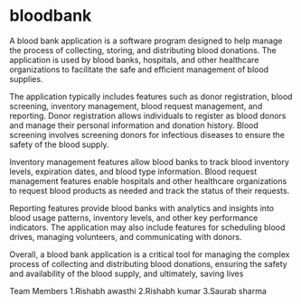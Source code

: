 # bloodbank

A blood bank application is a software program designed to help manage the process of collecting, storing, and distributing blood donations. The application is used by blood banks, hospitals, and other healthcare organizations to facilitate the safe and efficient management of blood supplies.

The application typically includes features such as donor registration, blood screening, inventory management, blood request management, and reporting. Donor registration allows individuals to register as blood donors and manage their personal information and donation history. Blood screening involves screening donors for infectious diseases to ensure the safety of the blood supply.

Inventory management features allow blood banks to track blood inventory levels, expiration dates, and blood type information. Blood request management features enable hospitals and other healthcare organizations to request blood products as needed and track the status of their requests.

Reporting features provide blood banks with analytics and insights into blood usage patterns, inventory levels, and other key performance indicators. The application may also include features for scheduling blood drives, managing volunteers, and communicating with donors.

Overall, a blood bank application is a critical tool for managing the complex process of collecting and distributing blood donations, ensuring the safety and availability of the blood supply, and ultimately, saving lives

Team Members
1.Rishabh awasthi
2.Rishabh kumar
3.Saurab sharma